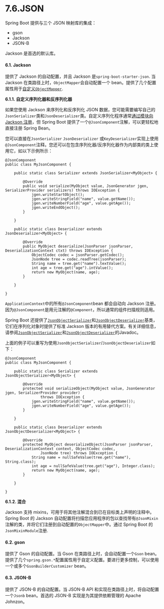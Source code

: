 # 7.6.JSON

Spring Boot 提供与三个 JSON 映射库的集成：

* gson
* Jackson
* JSON-B

Jackson 是首选的默认库。

#### 6.1. Jackson

提供了 Jackson 的自动配置，并且 Jackson 是`spring-boot-starter-json`. 当 Jackson 在类路径上时，`ObjectMapper`会自动配置一个 bean。提供了几个配置属性用于[自定义`ObjectMapper`](https://docs.spring.io/spring-boot/docs/current/reference/html/howto.html#howto.spring-mvc.customize-jackson-objectmapper).

**6.1.1. 自定义序列化器和反序列化器**

如果您使用 Jackson 来序列化和反序列化 JSON 数据，您可能需要编写自己的`JsonSerializer`类和`JsonDeserializer`类。自定义序列化程序通常[通过模块向 Jackson 注册](https://github.com/FasterXML/jackson-docs/wiki/JacksonHowToCustomSerializers)，但 Spring Boot 提供了一个`@JsonComponent`注解，可以更轻松地直接注册 Spring Bean。

您可以直接在`JsonSerializer` `JsonDeserializer` 或`KeyDeserializer`实现上使用`@JsonComponent`注释。您还可以在包含序列化器/反序列化器作为内部类的类上使用它，如以下示例所示：

```
@JsonComponent
public class MyJsonComponent {
​
    public static class Serializer extends JsonSerializer<MyObject> {
​
        @Override
        public void serialize(MyObject value, JsonGenerator jgen, SerializerProvider serializers) throws IOException {
            jgen.writeStartObject();
            jgen.writeStringField("name", value.getName());
            jgen.writeNumberField("age", value.getAge());
            jgen.writeEndObject();
        }
​
    }
​
    public static class Deserializer extends JsonDeserializer<MyObject> {
​
        @Override
        public MyObject deserialize(JsonParser jsonParser, DeserializationContext ctxt) throws IOException {
            ObjectCodec codec = jsonParser.getCodec();
            JsonNode tree = codec.readTree(jsonParser);
            String name = tree.get("name").textValue();
            int age = tree.get("age").intValue();
            return new MyObject(name, age);
        }
​
    }
​
}
```

`ApplicationContext`中的所有`@JsonComponent`bean 都会自动向 Jackson 注册。因为`@JsonComponent`是用元注解的`@Component`，所以通常的组件扫描规则适用。

Spring Boot 还提供了[`JsonObjectSerializer`](https://github.com/spring-projects/spring-boot/tree/v2.7.3/spring-boot-project/spring-boot/src/main/java/org/springframework/boot/jackson/JsonObjectSerializer.java)和[`JsonObjectDeserializer`](https://github.com/spring-projects/spring-boot/tree/v2.7.3/spring-boot-project/spring-boot/src/main/java/org/springframework/boot/jackson/JsonObjectDeserializer.java)基类，它们在序列化对象时提供了标准 Jackson 版本的有用替代方案。有关详细信息，请参阅[`JsonObjectSerializer`](https://docs.spring.io/spring-boot/docs/2.7.3/api/org/springframework/boot/jackson/JsonObjectSerializer.html)和[`JsonObjectDeserializer`](https://docs.spring.io/spring-boot/docs/2.7.3/api/org/springframework/boot/jackson/JsonObjectDeserializer.html)的Javadoc。

上面的例子可以重写为使用`JsonObjectSerializer`/`JsonObjectDeserializer`如下：

```
@JsonComponent
public class MyJsonComponent {
​
    public static class Serializer extends JsonObjectSerializer<MyObject> {
​
        @Override
        protected void serializeObject(MyObject value, JsonGenerator jgen, SerializerProvider provider)
                throws IOException {
            jgen.writeStringField("name", value.getName());
            jgen.writeNumberField("age", value.getAge());
        }
​
    }
​
    public static class Deserializer extends JsonObjectDeserializer<MyObject> {
​
        @Override
        protected MyObject deserializeObject(JsonParser jsonParser, DeserializationContext context, ObjectCodec codec,
                JsonNode tree) throws IOException {
            String name = nullSafeValue(tree.get("name"), String.class);
            int age = nullSafeValue(tree.get("age"), Integer.class);
            return new MyObject(name, age);
        }
​
    }
​
}
```

**6.1.2. 混合**

Jackson 支持 mixins，可用于将其他注解混合到已在目标类上声明的注释中。Spring Boot 的 Jackson 自动配置将扫描您应用程序的包以查找带有`@JsonMixin`注解的类，并将它们注册到自动配置的`ObjectMapper`中。通过 Spring Boot 的`JsonMixinModule`注册.

#### 6.2. gson

提供了 Gson 的自动配置。当 Gson 在类路径上时，会自动配置一个`Gson` bean。提供了几个`spring.gson.*`配置属性用于自定义配置。要进行更多控制，可以使用一个或多个`GsonBuilderCustomizer` bean。

#### 6.3. JSON-B

提供了 JSON-B 的自动配置。当 JSON-B API 和实现在类路径上时，将自动配置一个`Jsonb` bean。首选的 JSON-B 实现是为其提供依赖管理的 Apache Johnzon。
